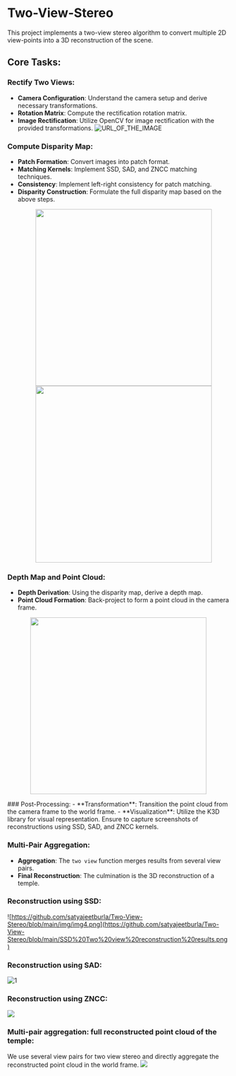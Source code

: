 # Two-View-Stereo
This project implements a two-view stereo algorithm to convert multiple 2D view-points into a 3D reconstruction of the scene.

## Core Tasks:
### Rectify Two Views:
- **Camera Configuration**: Understand the camera setup and derive necessary transformations.
- **Rotation Matrix**: Compute the rectification rotation matrix.
- **Image Rectification**: Utilize OpenCV for image rectification with the provided transformations.
  ![URL_OF_THE_IMAGE](https://github.com/satyajeetburla/Two-View-Stereo/blob/main/img/img1.png)


### Compute Disparity Map:
- **Patch Formation**: Convert images into patch format.
- **Matching Kernels**: Implement SSD, SAD, and ZNCC matching techniques.
- **Consistency**: Implement left-right consistency for patch matching.
- **Disparity Construction**: Formulate the full disparity map based on the above steps.
  <p align="center">
    <img src="https://github.com/satyajeetburla/Two-View-Stereo/blob/main/img/img2.PNG" width="400" />
    <img src="https://github.com/satyajeetburla/Two-View-Stereo/blob/main/img/img3.PNG" width="400" /> 
  </p>


### Depth Map and Point Cloud:
- **Depth Derivation**: Using the disparity map, derive a depth map.
- **Point Cloud Formation**: Back-project to form a point cloud in the camera frame.
<p align="center">
   <img src="https://github.com/satyajeetburla/Two-View-Stereo/blob/main/img/img4.PNG" width="400" />
  
</p>
### Post-Processing:
- **Transformation**: Transition the point cloud from the camera frame to the world frame.
- **Visualization**: Utilize the K3D library for visual representation. Ensure to capture screenshots of reconstructions using SSD, SAD, and ZNCC kernels.
  
### Multi-Pair Aggregation:
- **Aggregation**: The `two view` function merges results from several view pairs.
- **Final Reconstruction**: The culmination is the 3D reconstruction of a temple. 
### Reconstruction using SSD:
  ![https://github.com/satyajeetburla/Two-View-Stereo/blob/main/img/img4.png](https://github.com/satyajeetburla/Two-View-Stereo/blob/main/SSD%20Two%20view%20reconstruction%20results.png)

### Reconstruction using SAD:
  ![1](https://github.com/satyajeetburla/Two-View-Stereo/blob/main/SAD%20Two%20view%20reconstruction%20results.png)
### Reconstruction using ZNCC:
![](https://github.com/satyajeetburla/Two-View-Stereo/blob/main/ZNCC%20Two%20view%20reconstruction%20results.png)
### Multi-pair aggregation: full reconstructed point cloud of the temple:
We use several view pairs for two view stereo and directly aggregate the reconstructed point cloud in the
world frame.
![](https://github.com/satyajeetburla/Two-View-Stereo/blob/main/Final%20Reconstruction%20-%20using%20two_views.png)
